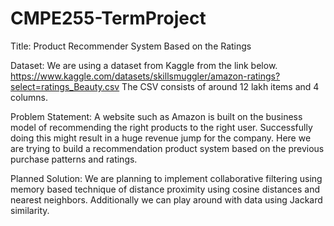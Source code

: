 # CMPE255-TermProject

Title: Product Recommender System Based on the Ratings

Dataset:  We are using a dataset from Kaggle from the link below.
https://www.kaggle.com/datasets/skillsmuggler/amazon-ratings?select=ratings_Beauty.csv
The CSV consists of around 12 lakh items and 4 columns.

Problem Statement: A website such as Amazon is built on the business model of recommending the right products to the right user. Successfully doing this might result in a huge revenue jump for the company. Here we are trying to build a recommendation product system based on the previous purchase patterns and ratings.

Planned Solution: We are planning to implement collaborative filtering using memory based technique of distance proximity using cosine distances and nearest neighbors. Additionally we can play around with data using Jackard similarity.
